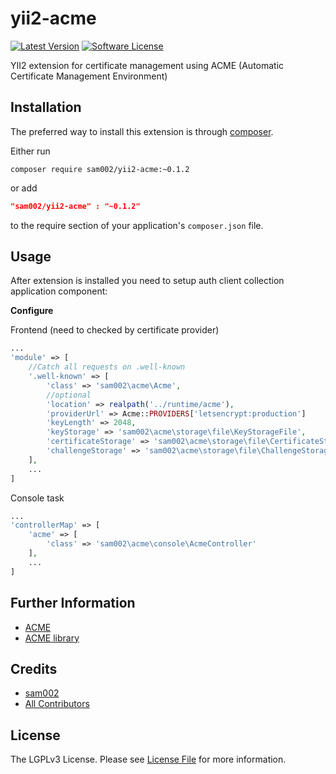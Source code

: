 # yii2-acme


[![Latest Version](https://img.shields.io/github/tag/sam002/yii2-acme.svg?style=flat-square&label=releas)](https://github.com/sam002/yii2-acme/tags)
[![Software License](https://img.shields.io/badge/license-LGPL3-brightgreen.svg?style=flat-square)](LICENSE.md)

YII2 extension for certificate management using ACME (Automatic Certificate Management Environment)


Installation
------------

The preferred way to install this extension is through [composer](http://getcomposer.org/download/).

Either run

```
composer require sam002/yii2-acme:~0.1.2
```
or add

```json
"sam002/yii2-acme" : "~0.1.2"
```

to the require section of your application's `composer.json` file.


Usage
-----

After extension is installed you need to setup auth client collection application component:

**Configure**

Frontend (need to checked by certificate provider)

```php
...
'module' => [
    //Catch all requests on .well-known
    '.well-known' => [
        'class' => 'sam002\acme\Acme',
        //optional
        'location' => realpath('../runtime/acme'),
        'providerUrl' => Acme::PROVIDERS['letsencrypt:production']
        'keyLength' => 2048,
        'keyStorage' => 'sam002\acme\storage\file\KeyStorageFile',
        'certificateStorage' => 'sam002\acme\storage\file\CertificateStorageFile'
        'challengeStorage' => 'sam002\acme\storage\file\ChallengeStorageFile'
    ],
    ...
]
```

Console task

```php
...
'controllerMap' => [
    'acme' => [
        'class' => 'sam002\acme\console\AcmeController'
    ],
    ...
]
```


Further Information
-------------------
- [ACME](https://ietf-wg-acme.github.io/acme/)
- [ACME library](https://github.com/kelunik/acme)


Credits
-------

- [sam002](https://github.com/sam002)
- [All Contributors](../../contributors)


License
-------

The LGPLv3 License. Please see [License File](LICENSE) for more information.
